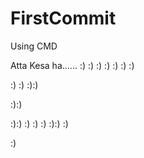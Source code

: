# FirstCommit
Using CMD

Atta Kesa ha......
:)
:)
:)
:)
:)
:)
:)

:)
:)
:):)

:):)

:):)
:)
:)
:)
:):)
:)

:)